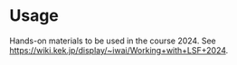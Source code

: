 # Usage

Hands-on materials to be used in the course 2024. See <https://wiki.kek.jp/display/~iwai/Working+with+LSF+2024>.
